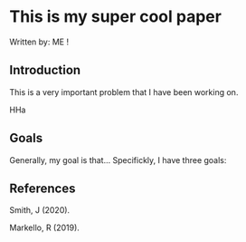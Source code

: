 # This is my super cool paper
Written by: ME !


##  Introduction

This is a very important problem that I have been working on.

HHa
## Goals

Generally, my goal is that... Specifickly, I have three goals:
## References

Smith, J (2020).

Markello, R (2019).
